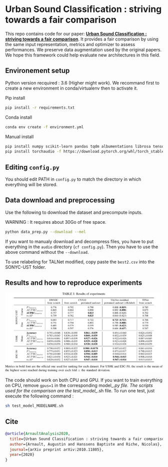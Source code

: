 # Urban Sound Classification : striving towards a fair comparison

This repo contains code for our paper: [**Urban Sound Classification : striving towards a fair comparison**](https://arxiv.org/pdf/2010.11805.pdf). It  provides  a  fair comparison  by  using  the  same  input  representation,  metrics and  optimizer  to  assess  performances.  We  preserve  data  augmentation used by the original papers. We hope this framework could  help  evaluate  new  architectures  in  this  field.


## Environement setup

Python version recquired : 3.6 (Higher might work).
We recommand first to create a new environment in conda/virtualenv then to activate it.

Pip install

~~~bash
pip install -r requirements.txt
~~~

Conda install

~~~bash
conda env create -f environment.yml
~~~

Manual install

~~~bash
pip install numpy scikit-learn pandas tqdm albumentations librosa tensorboard torch torchvision oyaml pytorch-lightning numba==0.49
pip install torchaudio -f https://download.pytorch.org/whl/torch_stable.html
~~~

## Editing `config.py`

You should edit PATH in `config.py` to match the directory in which everything will be stored.

## Data download and preprocessing

Use the following to download the dataset and precompute inputs.

WARNING : It requires about 30Go of free space.

~~~bash
python data_prep.py --download --mel
~~~

If you want to manualy download and decompress files, you have to put everything in the `audio` directory (`cf config.py`). Then you have to use the above command without the `--download`.

To use relabeling for TALNet modified, copy paste the `best2.csv` into the SONYC-UST folder.

## Results and how to reproduce experiments

![Results](img/results.png)

The code should work on both CPU and GPU.
If you want to train everything on CPU, remove `gpus=1` in the corresponding model_*.py file. The scripts used for the comparison are the test_model_*.sh file. To run one test, just execute the following command :

~~~bash
sh test_model_MODELNAME.sh
~~~

## Cite

~~~bibtex
@article{ArnaultAnalysis2020,
  title={Urban Sound Classification : striving towards a fair comparison},
  author={Arnault, Augustin and Hanssens Baptiste and Riche, Nicolas},
  journal={arXiv preprint arXiv:2010.11805},
  year={2020}
}
~~~
